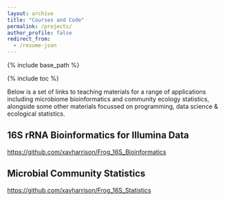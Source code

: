 ```yaml
---
layout: archive
title: "Courses and Code"
permalink: /projects/
author_profile: false
redirect_from:
  - /resume-json
---
```


{% include base_path %}

{% include toc %}

Below is a set of links to teaching materials for a range of applications including microbiome bioinformatics and community ecology statistics, alongside some other materials focussed on programming, data science & ecological statistics. 

## 16S rRNA Bioinformatics for Illumina Data
https://github.com/xavharrison/Frog_16S_Bioinformatics

## Microbial Community Statistics
https://github.com/xavharrison/Frog_16S_Statistics


